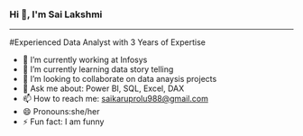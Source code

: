 ### Hi 👋, I'm Sai Lakshmi

---

 #Experienced Data Analyst with 3 Years of Expertise

- 🔭 I’m currently working at Infosys
- 🌱 I’m currently learning data story telling
- 👯 I’m looking to collaborate on data anaysis projects
- 💬 Ask me about: Power BI, SQL, Excel, DAX
- 📫 How to reach me: saikaruprolu988@gmail.com
- 😄 Pronouns:she/her
- ⚡ Fun fact: I am funny

